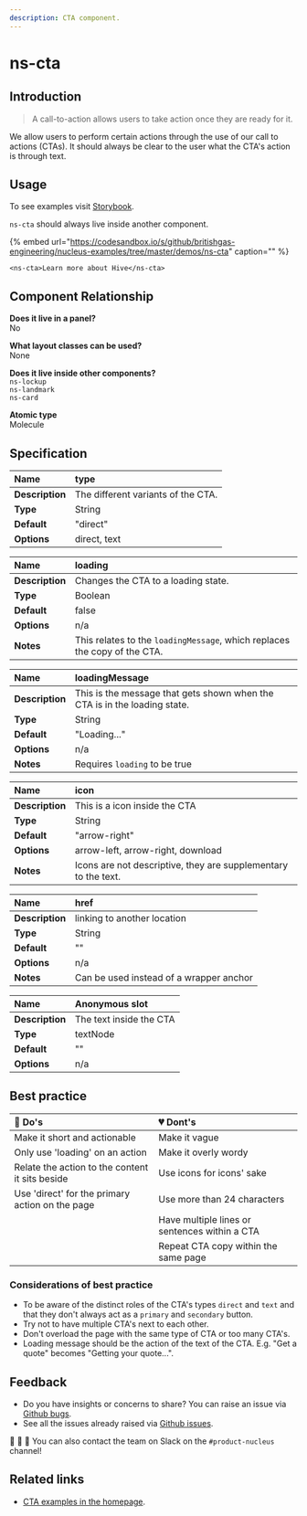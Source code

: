 ```yaml
---
description: CTA component.
---
```


# ns-cta

## Introduction

> A call-to-action allows users to take action once they are ready for it.

We allow users to perform certain actions through the use of our call to actions (CTAs). It should always be clear to the user what the CTA's action is through text.

## Usage

To see examples visit [Storybook](https://britishgas.co.uk/nucleus/demo/index.html?path=/story/ns-cta--direct-link).

`ns-cta` should always live inside another component.

{% embed url="https://codesandbox.io/s/github/britishgas-engineering/nucleus-examples/tree/master/demos/ns-cta" caption="" %}

```markup
<ns-cta>Learn more about Hive</ns-cta>
```

## Component Relationship

**Does it live in a panel?**  
No

**What layout classes can be used?**  
None

**Does it live inside other components?**  
`ns-lockup`  
`ns-landmark`  
`ns-card`

**Atomic type**  
Molecule

## Specification

| **Name** | type |
| :--- | :--- |
| **Description** | The different variants of the CTA. |
| **Type** | String |
| **Default** | "direct" |
| **Options** | direct, text |

| **Name** | loading |
| :--- | :--- |
| **Description** | Changes the CTA to a loading state. |
| **Type** | Boolean |
| **Default** | false |
| **Options** | n/a |
| **Notes** | This relates to the `loadingMessage`, which replaces the copy of the CTA. |

| **Name** | loadingMessage |
| :--- | :--- |
| **Description** | This is the message that gets shown when the CTA is in the loading state. |
| **Type** | String |
| **Default** | "Loading..." |
| **Options** | n/a |
| **Notes** | Requires `loading` to be true |

| **Name** | icon |
| :--- | :--- |
| **Description** | This is a icon inside the CTA |
| **Type** | String |
| **Default** | "arrow-right" |
| **Options** | arrow-left, arrow-right, download |
| **Notes** | Icons are not descriptive, they are supplementary to the text. |

| **Name** | href |
| :--- | :--- |
| **Description** | linking to another location |
| **Type** | String |
| **Default** | "" |
| **Options** | n/a |
| **Notes** | Can be used instead of a wrapper anchor |

| **Name** | Anonymous slot |
| :--- | :--- |
| **Description** | The text inside the CTA |
| **Type** | textNode |
| **Default** | "" |
| **Options** | n/a |

## Best practice

| 💚 Do's | 💔 Dont's |
| :--- | :--- |
| Make it short and actionable | Make it vague |
| Only use 'loading' on an action | Make it overly wordy |
| Relate the action to the content it sits beside | Use icons for icons' sake |
| Use 'direct' for the primary action on the page | Use more than 24 characters |
|  | Have multiple lines or sentences within a CTA |
|  | Repeat CTA copy within the same page |

### Considerations of best practice

* To be aware of the distinct roles of the CTA's types `direct` and `text` and that they don't always act as a `primary` and `secondary` button.
* Try not to have multiple CTA's next to each other.
* Don't overload the page with the same type of CTA or too many CTA's.
* Loading message should be the action of the text of the CTA. E.g. "Get a quote" becomes "Getting your quote...".

## Feedback

* Do you have insights or concerns to share? You can raise an issue via [Github bugs](https://github.com/ConnectedHomes/nucleus/issues/new?assignees=&labels=Bug&template=a--bug-report.md&title=[bug]%20ns-cta).
* See all the issues already raised via [Github issues](https://github.com/connectedHomes/nucleus/issues?utf8=%E2%9C%93&q=is%3Aopen+is%3Aissue+label%3ABug+ns-cta).

💩 🎉 🦄 You can also contact the team on Slack on the `#product-nucleus` channel!

## Related links

* [CTA examples in the homepage](https://britishgas.co.uk/nucleus/demo/index.html?path=/story/playground-homepage--2019-01).


